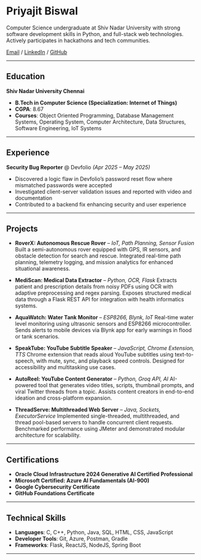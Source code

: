 # Priyajit Biswal

Computer Science undergraduate at Shiv Nadar University with strong software development skills in Python, and full-stack web technologies. Actively participates in hackathons and tech communities.

[Email](mailto:priyajitbiswal010@gmail.com) / [LinkedIn](https://www.linkedin.com/in/priyajit-biswal) / [GitHub](https://github.com/priyajitbiswal)

---

## Education

**Shiv Nadar University Chennai**

- **B.Tech in Computer Science (Specialization: Internet of Things)**
- **CGPA**: 8.67
- **Courses**: Object Oriented Programming, Database Management Systems, Operating System, Computer Architecture, Data Structures, Software Engineering, IoT Systems

---

## Experience

**Security Bug Reporter** @ Devfolio _(Apr 2025 – May 2025)_

- Discovered a logic flaw in Devfolio’s password reset flow where mismatched passwords were accepted
- Investigated client-server validation issues and reported with video and documentation
- Contributed to a backend fix enhancing security and user experience

---

## Projects

* **RoverX: Autonomous Rescue Rover** – *IoT, Path Planning, Sensor Fusion*
  Built a semi-autonomous rover equipped with GPS, IR sensors, and obstacle detection for search and rescue. Integrated real-time path planning, telemetry logging, and mission analytics for enhanced situational awareness.

* **MediScan: Medical Data Extractor** – *Python, OCR, Flask*
  Extracts patient and prescription details from noisy PDFs using OCR with adaptive preprocessing and regex parsing. Exposes structured medical data through a Flask REST API for integration with health informatics systems.

* **AquaWatch: Water Tank Monitor** – *ESP8266, Blynk, IoT*
  Real-time water level monitoring using ultrasonic sensors and ESP8266 microcontroller. Sends alerts to mobile devices via Blynk app for early warnings in flood or tank scenarios.

* **SpeakTube: YouTube Subtitle Speaker** – *JavaScript, Chrome Extension, TTS*
  Chrome extension that reads aloud YouTube subtitles using text-to-speech, with mute, sync, and playback speed controls. Designed for accessibility and multitasking use cases.

* **AutoReel: YouTube Content Generator** – *Python, Groq API, AI*
  AI-powered tool that generates video titles, scripts, thumbnail prompts, and viral Twitter threads from a topic. Assists content creators in end-to-end ideation and cross-platform expansion.

* **ThreadServe: Multithreaded Web Server** – *Java, Sockets, ExecutorService*
  Implemented single-threaded, multithreaded, and thread pool-based servers to handle concurrent client requests. Benchmarked performance using JMeter and demonstrated modular architecture for scalability.

---

## Certifications

- **Oracle Cloud Infrastructure 2024 Generative AI Certified Professional**
- **Microsoft Certified: Azure AI Fundamentals (AI-900)**
- **Google Cybersecurity Certificate**
- **GitHub Foundations Certificate**

---

## Technical Skills

- **Languages**: C, C++, Python, Java, SQL, HTML, CSS, JavaScript
- **Developer Tools**: Git, Azure, Postman, Gradle
- **Frameworks**: Flask, ReactJS, NodeJS, Spring Boot

---
